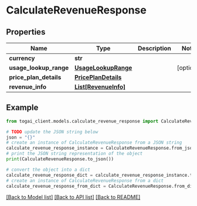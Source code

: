# CalculateRevenueResponse


## Properties

Name | Type | Description | Notes
------------ | ------------- | ------------- | -------------
**currency** | **str** |  | 
**usage_lookup_range** | [**UsageLookupRange**](UsageLookupRange.md) |  | [optional] 
**price_plan_details** | [**PricePlanDetails**](PricePlanDetails.md) |  | 
**revenue_info** | [**List[RevenueInfo]**](RevenueInfo.md) |  | 

## Example

```python
from togai_client.models.calculate_revenue_response import CalculateRevenueResponse

# TODO update the JSON string below
json = "{}"
# create an instance of CalculateRevenueResponse from a JSON string
calculate_revenue_response_instance = CalculateRevenueResponse.from_json(json)
# print the JSON string representation of the object
print(CalculateRevenueResponse.to_json())

# convert the object into a dict
calculate_revenue_response_dict = calculate_revenue_response_instance.to_dict()
# create an instance of CalculateRevenueResponse from a dict
calculate_revenue_response_from_dict = CalculateRevenueResponse.from_dict(calculate_revenue_response_dict)
```
[[Back to Model list]](../README.md#documentation-for-models) [[Back to API list]](../README.md#documentation-for-api-endpoints) [[Back to README]](../README.md)


